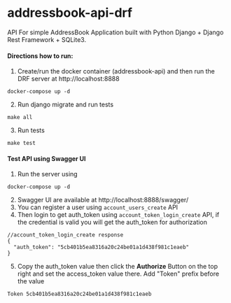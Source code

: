 # addressbook-api-drf

API For simple AddressBook Application built with Python Django + Django Rest Framework + SQLite3.

#### Directions how to run:

1. Create/run the docker container (addressbook-api) 
and then run the DRF server at http://localhost:8888
```
docker-compose up -d
```

2. Run django migrate and run tests
```
make all
```

3. Run tests
```
make test
```

#### Test API using Swagger UI
1. Run the server using 
```
docker-compose up -d
```
2. Swagger UI are available at http://localhost:8888/swagger/
3. You can register a user using `account_users_create` API
4. Then login to get auth_token using `account_token_login_create` API, if the credential is valid you will get the auth_token for authorization 
``` 
//account_token_login_create response 
{
  "auth_token": "5cb401b5ea8316a20c24be01a1d438f981c1eaeb"
}
```
5. Copy the auth_token value then click the **Authorize** Button on the top right and set the access_token value there. Add "Token" prefix before the value
```
Token 5cb401b5ea8316a20c24be01a1d438f981c1eaeb
```

